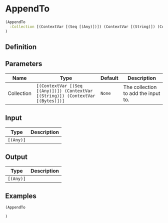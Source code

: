 # AppendTo

```clojure
(AppendTo
  :Collection [(ContextVar [(Seq [(Any)])]) (ContextVar [(String)]) (ContextVar [(Bytes)])]
)
```

## Definition


## Parameters
| Name | Type | Default | Description |
|------|------|---------|-------------|
| Collection | `[(ContextVar [(Seq [(Any)])]) (ContextVar [(String)]) (ContextVar [(Bytes)])]` | `None` | The collection to add the input to. |


## Input
| Type | Description |
|------|-------------|
| `[(Any)]` |  |


## Output
| Type | Description |
|------|-------------|
| `[(Any)]` |  |


## Examples

```clojure
(AppendTo

)
```
